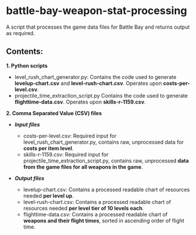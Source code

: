 # battle-bay-weapon-stat-processing
A script that processes the game data files for Battle Bay and returns output as required.

## Contents:

**1. Python scripts**
- level_rush_chart_generator.py: 
  Contains the code used to generate **levelup-chart.csv** and **level-rush-chart.csv**. Operates upon **costs-per-level.csv**.
- projectile_time_extraction_script.py
  Contains the code used to generate **flighttime-data.csv**. Operates upon **skills-r-1159.csv**.

**2. Comma Separated Value (CSV) files**
- ***Input files***
  - costs-per-level.csv: Required input for level_rush_chart_generator.py, contains raw, unprocessed data for **costs per item level**.
  - skills-r-1159.csv: Required input for projectile_time_extraction_script.py, contains raw, unprocessed **data from the game files for all weapons in the game**.
 
- ***Output files***
  - levelup-chart.csv: Contains a processed readable chart of resources needed **per level up**.
  - level-rush-chart.csv: Contains a processed readable chart of resources needed **per level tier of 10 levels each**.
  - flighttime-data.csv: Contains a processed readable chart of **weapons and their flight times**, sorted in ascending order of flight time.

